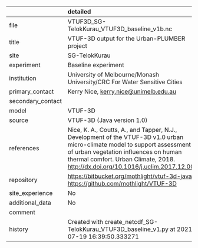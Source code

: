 |                   | detailed                                                                                                                                                                                                                                               |
|:------------------|:-------------------------------------------------------------------------------------------------------------------------------------------------------------------------------------------------------------------------------------------------------|
| file              | VTUF3D_SG-TelokKurau_VTUF3D_baseline_v1b.nc                                                                                                                                                                                                            |
| title             | VTUF-3D output for the Urban-PLUMBER project                                                                                                                                                                                                           |
| site              | SG-TelokKurau                                                                                                                                                                                                                                          |
| experiment        | Baseline experiment                                                                                                                                                                                                                                    |
| institution       | University of Melbourne/Monash University/CRC For Water Sensitive Cities                                                                                                                                                                               |
| primary_contact   | Kerry Nice, kerry.nice@unimelb.edu.au                                                                                                                                                                                                                  |
| secondary_contact |                                                                                                                                                                                                                                                        |
| model             | VTUF-3D                                                                                                                                                                                                                                                |
| source            | VTUF-3D (Java version 1.0)                                                                                                                                                                                                                             |
| references        | Nice, K. A., Coutts, A., and Tapper, N.J., Development of the VTUF-3D v1.0 urban micro-climate model to support assessment of urban vegetation influences on human thermal comfort. Urban Climate, 2018. http://dx.doi.org/10.1016/j.uclim.2017.12.008 |
| repository        | https://bitbucket.org/mothlight/vtuf-3d-java/ https://github.com/mothlight/VTUF-3D                                                                                                                                                                     |
| site_experience   | No                                                                                                                                                                                                                                                     |
| additional_data   | No                                                                                                                                                                                                                                                     |
| comment           |                                                                                                                                                                                                                                                        |
| history           | Created with create_netcdf_SG-TelokKurau_VTUF3D_baseline_v1.py at 2021-07-19 16:39:50.333271                                                                                                                                                           |
